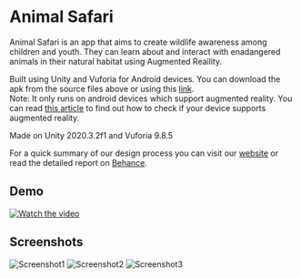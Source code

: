 # Animal Safari
Animal Safari is an app that aims to create wildlife awareness among children and youth. They can learn about and interact with enadangered animals in their natural habitat using Augmented Reaility.

Built using Unity and Vuforia for Android devices. You can download the apk from the source files above or using this [link](https://drive.google.com/drive/folders/1Cy7CGa-45IZNT1QNXNmLcjQuwi0-et2M?usp=sharing).    
Note: It only runs on android devices which support augmented reality. You can read [this article](https://www.dignited.com/60048/how-to-know-if-your-smartphone-supports-augmented-reality-ar/#:~:text=Go%20to%20the%20Play%20store,the%20list%20of%20supported%20devices.) to find out how to check if your device supports augmented reality.

Made on Unity 2020.3.2f1 and Vuforia 9.8.5

For a quick summary of our design process you can visit our [website](https://sites.google.com/iiitd.ac.in/des205-t1-ascenders/home) or read the detailed report on [Behance](https://www.behance.net/gallery/121324207/Animal-Safari).

## Demo
[![Watch the video](https://user-images.githubusercontent.com/55681233/118396479-5f360b80-b66d-11eb-93d9-8514c1a7f74c.jpg)](https://www.youtube.com/watch?v=613S6kGOazE)

## Screenshots
![Screenshot1](https://user-images.githubusercontent.com/55681233/118396542-9c9a9900-b66d-11eb-92bf-d04afe24d5b1.jpg)
![Screenshot2](https://user-images.githubusercontent.com/55681233/118396559-b2a85980-b66d-11eb-87c0-00a4ff3c7afd.jpg)
![Screenshot3](https://user-images.githubusercontent.com/55681233/118396560-b5a34a00-b66d-11eb-9b79-2e3f4cedab94.jpg)


